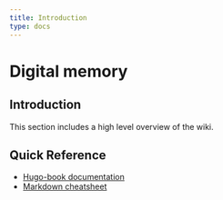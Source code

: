 ```yaml
---
title: Introduction
type: docs
---
```


# Digital memory



## Introduction

This section includes a high level overview of the wiki.


## Quick Reference

- [Hugo-book documentation](https://github.com/alex-shpak/hugo-book)
- [Markdown cheatsheet](https://github.com/adam-p/markdown-here/wiki/Markdown-Cheatsheet)
